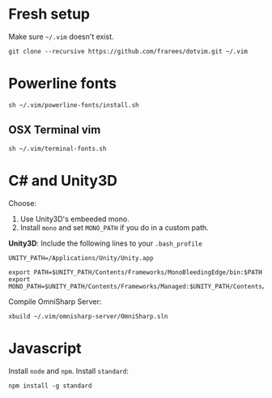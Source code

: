 # Fresh setup

Make sure `~/.vim` doesn't exist. 

```
git clone --recursive https://github.com/frarees/dotvim.git ~/.vim
```
# Powerline fonts

```
sh ~/.vim/powerline-fonts/install.sh
```

## OSX Terminal vim

```
sh ~/.vim/terminal-fonts.sh
```

# C# and Unity3D

Choose:

1. Use Unity3D's embeeded mono. 
2. Install `mono` and set `MONO_PATH` if you do in a custom path. 

__Unity3D__: Include the following lines to your `.bash_profile`

```
UNITY_PATH=/Applications/Unity/Unity.app

export PATH=$UNITY_PATH/Contents/Frameworks/MonoBleedingEdge/bin:$PATH
export MONO_PATH=$UNITY_PATH/Contents/Frameworks/Managed:$UNITY_PATH/Contents/Frameworks/MonoBleedingEdge/lib/mono/4.5
```

Compile OmniSharp Server:

```
xbuild ~/.vim/omnisharp-server/OmniSharp.sln
```

# Javascript

Install `node` and `npm`. Install `standard`:

```
npm install -g standard
```

